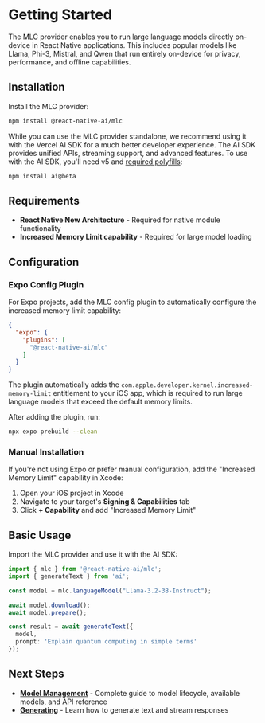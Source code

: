 # Getting Started

The MLC provider enables you to run large language models directly on-device in React Native applications. This includes popular models like Llama, Phi-3, Mistral, and Qwen that run entirely on-device for privacy, performance, and offline capabilities.

## Installation

Install the MLC provider:

```bash
npm install @react-native-ai/mlc
```

While you can use the MLC provider standalone, we recommend using it with the Vercel AI SDK for a much better developer experience. The AI SDK provides unified APIs, streaming support, and advanced features. To use with the AI SDK, you'll need v5 and [required polyfills](https://v5.ai-sdk.dev/docs/getting-started/expo#polyfills):

```bash
npm install ai@beta
```

## Requirements

- **React Native New Architecture** - Required for native module functionality
- **Increased Memory Limit capability** - Required for large model loading

## Configuration

### Expo Config Plugin

For Expo projects, add the MLC config plugin to automatically configure the increased memory limit capability:

```json
{
  "expo": {
    "plugins": [
      "@react-native-ai/mlc"
    ]
  }
}
```

The plugin automatically adds the `com.apple.developer.kernel.increased-memory-limit` entitlement to your iOS app, which is required to run large language models that exceed the default memory limits.

After adding the plugin, run:

```bash
npx expo prebuild --clean
```

### Manual Installation

If you're not using Expo or prefer manual configuration, add the "Increased Memory Limit" capability in Xcode:

1. Open your iOS project in Xcode
2. Navigate to your target's **Signing & Capabilities** tab  
3. Click **+ Capability** and add "Increased Memory Limit"

## Basic Usage

Import the MLC provider and use it with the AI SDK:

```typescript
import { mlc } from '@react-native-ai/mlc';
import { generateText } from 'ai';

const model = mlc.languageModel("Llama-3.2-3B-Instruct");

await model.download();
await model.prepare();

const result = await generateText({
  model,
  prompt: 'Explain quantum computing in simple terms'
});
```

## Next Steps

- **[Model Management](./model-management.md)** - Complete guide to model lifecycle, available models, and API reference
- **[Generating](./generating.md)** - Learn how to generate text and stream responses
